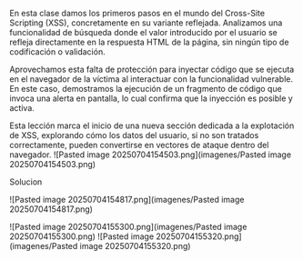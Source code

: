 En esta clase damos los primeros pasos en el mundo del Cross-Site Scripting (XSS), concretamente en su variante reflejada. Analizamos una funcionalidad de búsqueda donde el valor introducido por el usuario se refleja directamente en la respuesta HTML de la página, sin ningún tipo de codificación o validación.

Aprovechamos esta falta de protección para inyectar código que se ejecuta en el navegador de la víctima al interactuar con la funcionalidad vulnerable. En este caso, demostramos la ejecución de un fragmento de código que invoca una alerta en pantalla, lo cual confirma que la inyección es posible y activa.

Esta lección marca el inicio de una nueva sección dedicada a la explotación de XSS, explorando cómo los datos del usuario, si no son tratados correctamente, pueden convertirse en vectores de ataque dentro del navegador.
![Pasted image 20250704154503.png](imagenes/Pasted image 20250704154503.png)

Solucion

<script>alert(0)</script>
![Pasted image 20250704154817.png](imagenes/Pasted image 20250704154817.png)
<script>alert(document.cookie)</script>
![Pasted image 20250704155300.png](imagenes/Pasted image 20250704155300.png)
![Pasted image 20250704155320.png](imagenes/Pasted image 20250704155320.png)
